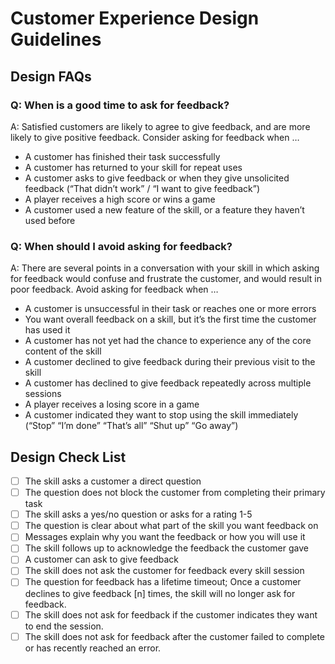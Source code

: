 # Customer Experience Design Guidelines

## Design FAQs

### Q: When is a good time to ask for feedback?
A: Satisfied customers are likely to agree to give feedback, and are more likely to give positive feedback. Consider asking for feedback when …

* A customer has finished their task successfully
* A customer has returned to your skill for repeat uses
* A customer asks to give feedback or when they give unsolicited feedback (“That didn’t work” / “I want to give feedback”)
* A player receives a high score or wins a game
* A customer used a new feature of the skill, or a feature they haven’t used before


### Q: When should I avoid asking for feedback?
A: There are several points in a conversation with your skill in which asking for feedback would confuse and frustrate the customer, and would result in poor feedback. Avoid asking for feedback when …

* A customer is unsuccessful in their task or reaches one or more errors
* You want overall feedback on a skill, but it’s the first time the customer has used it
* A customer has not yet had the chance to experience any of the core content of the skill 
* A customer declined to give feedback during their previous visit to the skill
* A customer has declined to give feedback repeatedly across multiple sessions
* A player receives a losing score in a game
* A customer indicated they want to stop using the skill immediately (“Stop” “I’m done” “That’s all” “Shut up” “Go away”)


## Design Check List
- [ ] The skill asks a customer a direct question
- [ ] The question does not block the customer from completing their primary task
- [ ] The skill asks a yes/no question or asks for a rating 1-5
- [ ] The question is clear about what part of the skill you want feedback on
- [ ] Messages explain why you want the feedback or how you will use it
- [ ] The skill follows up to acknowledge the feedback the customer gave
- [ ] A customer can ask to give feedback
- [ ] The skill does not ask the customer for feedback every skill session
- [ ] The question for feedback has a lifetime timeout; Once a customer declines to give feedback [n] times, the skill will no longer ask for feedback.
- [ ] The skill does not ask for feedback if the customer indicates they want to end the session.
- [ ] The skill does not ask for feedback after the customer failed to complete or has recently reached an error.